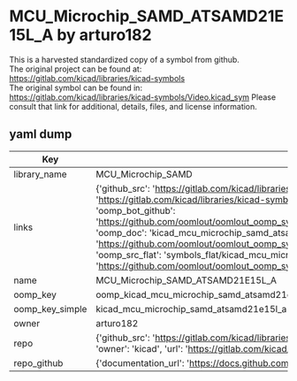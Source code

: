 # MCU_Microchip_SAMD_ATSAMD21E15L_A by arturo182  
This is a harvested standardized copy of a symbol from github.  
The original project can be found at:  
https://gitlab.com/kicad/libraries/kicad-symbols  
The original symbol can be found in:
https://gitlab.com/kicad/libraries/kicad-symbols/Video.kicad_sym
Please consult that link for additional, details, files, and license information.  
## yaml dump  
| Key | Value |  
| --- | --- |  
| library_name | MCU_Microchip_SAMD |  
| links | {'github_src': 'https://gitlab.com/kicad/libraries/kicad-symbols/Video.kicad_sym', 'github_src_repo': 'https://gitlab.com/kicad/libraries/kicad-symbols', 'oomp_bot': 'kicad_mcu_microchip_samd_atsamd21e15l_a/working', 'oomp_bot_github': 'https://github.com/oomlout/oomlout_oomp_symbol_bot/tree/main/kicad_mcu_microchip_samd_atsamd21e15l_a/working', 'oomp_doc': 'kicad_mcu_microchip_samd_atsamd21e15l_a/working', 'oomp_doc_github': 'https://github.com/oomlout/oomlout_oomp_symbol_doc/tree/main/kicad_mcu_microchip_samd_atsamd21e15l_a/working', 'oomp_src_flat': 'symbols_flat/kicad_mcu_microchip_samd_atsamd21e15l_a/working', 'oomp_src_flat_github': 'https://github.com/oomlout/oomlout_oomp_symbol_src/tree/main/kicad_mcu_microchip_samd_atsamd21e15l_a/working'} |  
| name | MCU_Microchip_SAMD_ATSAMD21E15L_A |  
| oomp_key | oomp_kicad_mcu_microchip_samd_atsamd21e15l_a |  
| oomp_key_simple | kicad_mcu_microchip_samd_atsamd21e15l_a |  
| owner | arturo182 |  
| repo | {'github_src': 'https://gitlab.com/kicad/libraries/kicad-symbols/Video.kicad_sym', 'name': 'libraries/kicad-symbols', 'owner': 'kicad', 'url': 'https://gitlab.com/kicad/libraries/kicad-symbols'} |  
| repo_github | {'documentation_url': 'https://docs.github.com/rest/repos/repos#get-a-repository', 'message': 'Not Found'} |  

